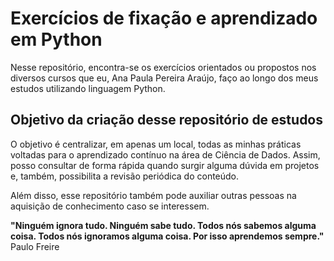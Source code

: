 # Exercícios de fixação e aprendizado em Python

Nesse repositório, encontra-se os exercícios orientados ou propostos nos diversos cursos que eu, Ana Paula Pereira Araújo, faço ao longo dos meus estudos utilizando linguagem Python.

## Objetivo da criação desse repositório de estudos

O objetivo é centralizar, em apenas um local, todas as minhas práticas voltadas para o aprendizado contínuo na área de Ciência de Dados. Assim, posso consultar de forma rápida quando surgir alguma dúvida em projetos e, também, possibilita a revisão periódica do conteúdo. 

Além disso, esse repositório também pode auxiliar outras pessoas na aquisição de conhecimento caso se interessem.



**"Ninguém ignora tudo. Ninguém sabe tudo. Todos nós sabemos alguma coisa. Todos nós ignoramos alguma coisa. Por isso aprendemos sempre."**
Paulo Freire
